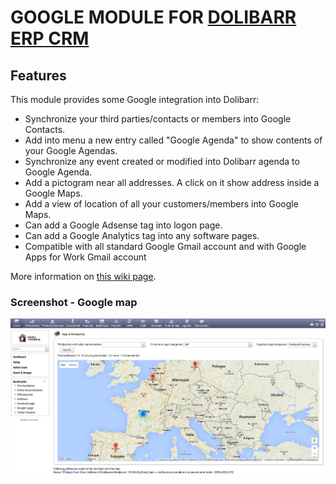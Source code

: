 # GOOGLE MODULE FOR <a href="https://www.dolibarr.org">DOLIBARR ERP CRM</a>

## Features
This module provides some Google integration into Dolibarr:

* Synchronize your third parties/contacts or members into Google Contacts.
* Add into menu a new entry called "Google Agenda" to show contents of your Google Agendas.
* Synchronize any event created or modified into Dolibarr agenda to Google Agenda.
* Add a pictogram near all addresses. A click on it show address inside a Google Maps.
* Add a view of location of all your customers/members into Google Maps.
* Can add a Google Adsense tag into logon page.
* Can add a Google Analytics tag into any software pages.
* Compatible with all standard Google Gmail account and with Google Apps for Work Gmail account

More information on <a href="https://wiki.dolibarr.org/index.php/Module_Google_EN" target="_new">this wiki page</a>.


### Screenshot - Google map

![Screenshot patient card](img/screen_shot_google_map.png?raw=true "Statistic page")
